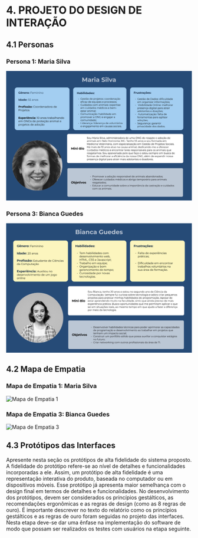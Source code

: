 # 4. PROJETO DO DESIGN DE INTERAÇÃO

## 4.1 Personas

### Persona 1: Maria Silva

![Persona 1](assets/design/persona_maria-silva.jpg)

### Persona 3: Bianca Guedes

![Persona 3](assets/design/persona-bianca-guedes.jpg)

## 4.2 Mapa de Empatia

### Mapa de Empatia 1: Maria Silva

![Mapa de Empatia 1](assets/design/mapa-de-empatia_maria-silva.jpg)

### Mapa de Empatia 3: Bianca Guedes

![Mapa de Empatia 3](assets/design/mapa-de-empatia-bianca-guedes.jpg)

## 4.3 Protótipos das Interfaces
Apresente nesta seção os protótipos de alta fidelidade do sistema proposto. A fidelidade do protótipo refere-se ao nível de detalhes e funcionalidades incorporadas a ele. Assim, um protótipo de alta fidelidade é uma representação interativa do produto, baseada no computador ou em dispositivos móveis. Esse protótipo já apresenta maior semelhança com o design final em termos de detalhes e funcionalidades. No desenvolvimento dos protótipos, devem ser considerados os princípios gestálticos, as recomendações ergonômicas e as regras de design (como as 8 regras de ouro). É importante descrever no texto do relatório como os princípios gestálticos e as regras de ouro foram seguidas no projeto das interfaces. Nesta etapa deve-se dar uma ênfase na implementação do software de modo que possam ser realizados os testes com usuários na etapa seguinte.

